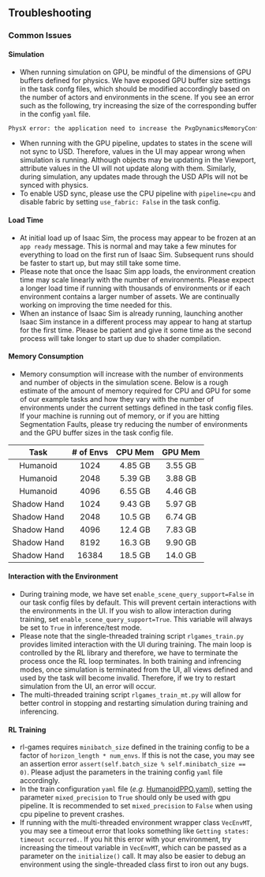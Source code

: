 ## Troubleshooting

### Common Issues

#### Simulation
* When running simulation on GPU, be mindful of the dimensions of GPU buffers defined for physics. We have exposed GPU buffer size settings in the task confg files, which should be modified accordingly based on the number of actors and environments in the scene. If you see an error such as the following, try increasing the size of the corresponding buffer in the config `yaml` file.

```bash
PhysX error: the application need to increase the PxgDynamicsMemoryConfig::foundLostPairsCapacity parameter to 3072, otherwise the simulation will miss interactions
```

* When running with the GPU pipeline, updates to states in the scene will not sync to USD. Therefore, values in the UI may appear wrong when simulation is running. Although objects may be updating in the Viewport, attribute values in the UI will not update along with them. Similarly, during simulation, any updates made through the USD APIs will not be synced with physics.
* To enable USD sync, please use the CPU pipeline with `pipeline=cpu` and disable fabric by setting `use_fabric: False` in the task config.


#### Load Time
* At initial load up of Isaac Sim, the process may appear to be frozen at an `app ready` message. This is normal and may take a few minutes for everything to load on the first run of Isaac Sim. Subsequent runs should be faster to start up, but may still take some time.
* Please note that once the Isaac Sim app loads, the environment creation time may scale linearly with the number of environments. Please expect a longer load time if running with thousands of environments or if each environment contains a larger number of assets. We are continually working on improving the time needed for this.
* When an instance of Isaac Sim is already running, launching another Isaac Sim instance in a different process may appear to hang at startup for the first time. Please be patient and give it some time as the second process will take longer to start up due to shader compilation.


#### Memory Consumption
* Memory consumption will increase with the number of environments and number of objects in the simulation scene. Below is a rough estimate of the amount of memory required for CPU and GPU for some of our example tasks and how they vary with the number of environments under the current settings defined in the task config files. If your machine is running out of memory, or if you are hitting Segmentation Faults, please try reducing the number of environments and the GPU buffer sizes in the task config file.

|     Task    | # of Envs | CPU Mem | GPU Mem |
|:-----------:|:---------:|:-------:|:-------:|
|   Humanoid  |   1024    | 4.85 GB | 3.55 GB |
|   Humanoid  |   2048    | 5.39 GB | 3.88 GB |
|   Humanoid  |   4096    | 6.55 GB | 4.46 GB |
| Shadow Hand |   1024    | 9.43 GB | 5.97 GB |
| Shadow Hand |   2048    | 10.5 GB | 6.74 GB |
| Shadow Hand |   4096    | 12.4 GB | 7.83 GB |
| Shadow Hand |   8192    | 16.3 GB | 9.90 GB |
| Shadow Hand |   16384   | 18.5 GB | 14.0 GB |


#### Interaction with the Environment
* During training mode, we have set `enable_scene_query_support=False` in our task config files by default. This will prevent certain interactions with the environments in the UI. If you wish to allow interaction during training, set `enable_scene_query_support=True`. This variable will always be set to `True` in inference/test mode.
* Please note that the single-threaded training script `rlgames_train.py` provides limited interaction with the UI during training. The main loop is controlled by the RL library and therefore, we have to terminate the process once the RL loop terminates. In both training and infrencing modes, once simulation is terminated from the UI, all views defined and used by the task will become invalid. Therefore, if we try to restart simulation from the UI, an error will occur.
* The multi-threaded training script `rlgames_train_mt.py` will allow for better control in stopping and restarting simulation during training and inferencing.


#### RL Training
* rl-games requires `minibatch_size` defined in the training config to be a factor of `horizon_length * num_envs`. If this is not the case, you may see an assertion error `assert(self.batch_size % self.minibatch_size == 0)`. Please adjust the parameters in the training config `yaml` file accordingly.
* In the train configuration `yaml` file (*e.g.* [HumanoidPPO.yaml](../omniisaacgymenvs/cfg/train/HumanoidPPO.yaml)), setting the parameter `mixed_precision` to
`True` should only be used with gpu pipeline. It is recommended to set `mixed_precision` to `False` when using cpu pipeline to prevent crashes.
* If running with the multi-threaded environment wrapper class `VecEnvMT`, you may see a timeout error that looks something like `Getting states: timeout occurred.`. If you hit this error with your environment, try increasing the timeout variable in `VecEnvMT`, which can be passed as a parameter on the `initialize()` call. It may also be easier to debug an environment using the single-threaded class first to iron out any bugs.